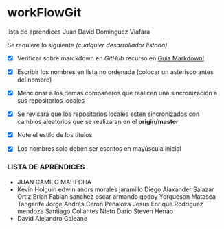 # workFlowGit


lista de aprendices
Juan David Dominguez Viafara

Se requiere lo siguiente _(cualquier desarrollador listado)_
- [x] Verificar sobre marckdown en *GitHub* recurso en [Guia Markdown!](https://guides.github.com/features/mastering-markdown/)
- [x] Escribir los nombres en lista no ordenada (colocar un asterisco antes del nombre)
- [x] Mencionar a los demas compañeros que realicen una sincronización a sus repositorios locales
- [x] Se revisará que los repositorios locales esten sincronizados con cambios aleatorios que se realizaran en el **origin/master**
- [x] Note el estilo de los titulos.
- [x] Los nombres solo deben ser escritos en mayúscula inicial


### LISTA DE APRENDICES

* JUAN CAMILO MAHECHA
* Kevin Holguin
edwin andrs morales jaramillo
Diego Alaxander Salazar Ortiz
Brian Fabian sanchez
oscar armando godoy
Yorgueson Matasea Tangarife
Jorge Andrés Cerón Peñaloza
Jesus Enrique Rodriguez mendoza
Santiago Collantes Nieto
Dario Steven Henao 
* David Alejandro Galeano


